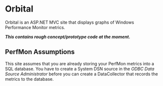 # Orbital
Orbital is an ASP.NET MVC site that displays graphs of Windows Performance Monitor metrics.

___This contains rough concept/prototype code at the moment.___

## PerfMon Assumptions
This site assumes that you are already storing your PerfMon metrics into a SQL database. You have to create a System DSN source in the _ODBC Data Source Administrator_ before you can create a DataCollector that records the metrics to the database.